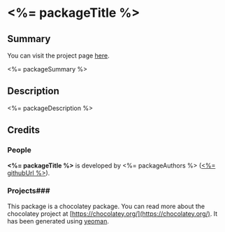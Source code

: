 # <%= packageTitle %>

## Summary 
You can visit the project page [here](<%= packageProjectURL %>).

<%= packageSummary %>

## Description 
<%= packageDescription %>

## Credits
### People ###
**<%= packageTitle %>** is developed by <%= packageAuthors %> ([<%= githubUrl %>](<%= githubUrl %>)).

### Projects###
This package is a chocolatey package. You can read more about the chocolatey project at [https://chocolatey.org/](https://chocolatey.org/). It has been generated using [yeoman](http://yeoman.io/).

